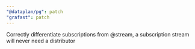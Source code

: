 ```yaml
---
"@dataplan/pg": patch
"grafast": patch
---
```


Correctly differentiate subscriptions from @stream, a subscription stream will
never need a distributor
